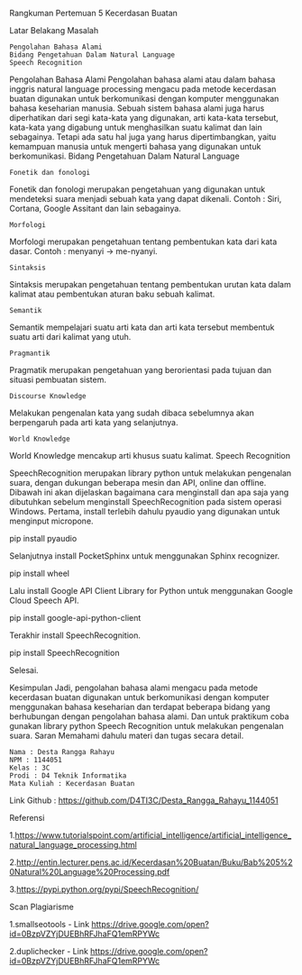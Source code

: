Rangkuman Pertemuan 5 Kecerdasan Buatan

Latar Belakang Masalah

    Pengolahan Bahasa Alami
    Bidang Pengetahuan Dalam Natural Language
    Speech Recognition

Pengolahan Bahasa Alami
Pengolahan bahasa alami atau dalam bahasa inggris natural language processing mengacu pada metode kecerdasan buatan digunakan untuk berkomunikasi dengan komputer menggunakan bahasa keseharian manusia. Sebuah sistem bahasa alami juga harus diperhatikan dari segi kata-kata yang digunakan, arti kata-kata tersebut, kata-kata yang digabung untuk menghasilkan suatu kalimat dan lain sebagainya. Tetapi ada satu hal juga yang harus dipertimbangkan, yaitu kemampuan manusia untuk mengerti bahasa yang digunakan untuk berkomunikasi.
Bidang Pengetahuan Dalam Natural Language

    Fonetik dan fonologi

Fonetik dan fonologi merupakan pengetahuan yang digunakan untuk mendeteksi suara menjadi sebuah kata yang dapat dikenali. Contoh : Siri, Cortana, Google Assitant dan lain sebagainya.

    Morfologi

Morfologi merupakan pengetahuan tentang pembentukan kata dari kata dasar. Contoh : menyanyi -> me-nyanyi.

    Sintaksis

Sintaksis merupakan pengetahuan tentang pembentukan urutan kata dalam kalimat atau pembentukan aturan baku sebuah kalimat.

    Semantik

Semantik mempelajari suatu arti kata dan arti kata tersebut membentuk suatu arti dari kalimat yang utuh.

    Pragmantik

Pragmatik merupakan pengetahuan yang berorientasi pada tujuan dan situasi pembuatan sistem.

    Discourse Knowledge

Melakukan pengenalan kata yang sudah dibaca sebelumnya akan berpengaruh pada arti kata yang selanjutnya.

    World Knowledge

World Knowledge mencakup arti khusus suatu kalimat.
Speech Recognition

SpeechRecognition merupakan library python untuk melakukan pengenalan suara, dengan dukungan beberapa mesin dan API, online dan offline. Dibawah ini akan dijelaskan bagaimana cara menginstall dan apa saja yang dibutuhkan sebelum menginstall SpeechRecognition pada sistem operasi Windows. Pertama, install terlebih dahulu pyaudio yang digunakan untuk menginput micropone.

pip install pyaudio

Selanjutnya install PocketSphinx untuk menggunakan Sphinx recognizer.

pip install wheel

Lalu install Google API Client Library for Python untuk menggunakan Google Cloud Speech API.

pip install google-api-python-client

Terakhir install SpeechRecognition.

pip install SpeechRecognition

Selesai. 

Kesimpulan
Jadi, pengolahan bahasa alami mengacu pada metode kecerdasan buatan digunakan untuk berkomunikasi dengan komputer menggunakan bahasa keseharian dan terdapat beberapa bidang yang berhubungan dengan pengolahan bahasa alami. Dan untuk praktikum coba gunakan library python Speech Recognition untuk melakukan pengenalan suara.
Saran
Memahami dahulu materi dan tugas secara detail.

    Nama : Desta Rangga Rahayu
    NPM : 1144051
    Kelas : 3C
    Prodi : D4 Teknik Informatika
    Mata Kuliah : Kecerdasan Buatan

Link Github : https://github.com/D4TI3C/Desta_Rangga_Rahayu_1144051

Referensi

1.https://www.tutorialspoint.com/artificial_intelligence/artificial_intelligence_natural_language_processing.html

2.http://entin.lecturer.pens.ac.id/Kecerdasan%20Buatan/Buku/Bab%205%20Natural%20Language%20Processing.pdf

3.https://pypi.python.org/pypi/SpeechRecognition/

Scan Plagiarisme

1.smallseotools - Link https://drive.google.com/open?id=0BzpVZYjDUEBhRFJhaFQ1emRPYWc

2.duplichecker - Link https://drive.google.com/open?id=0BzpVZYjDUEBhRFJhaFQ1emRPYWc
